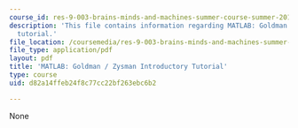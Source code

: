 ```yaml
---
course_id: res-9-003-brains-minds-and-machines-summer-course-summer-2015
description: 'This file contains information regarding MATLAB: Goldman / Zysman introductory
  tutorial.'
file_location: /coursemedia/res-9-003-brains-minds-and-machines-summer-course-summer-2015/d82a14ffeb24f8c77cc22bf263ebc6b2_MITRES_9_003SUM15_tut2.pdf
file_type: application/pdf
layout: pdf
title: 'MATLAB: Goldman / Zysman Introductory Tutorial'
type: course
uid: d82a14ffeb24f8c77cc22bf263ebc6b2

---
```

None